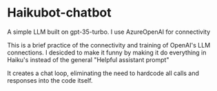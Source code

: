 # Haikubot-chatbot
A simple LLM built on gpt-35-turbo. I use AzureOpenAI for connectivity

This is a brief practice of the connectivity and training of OpenAI's LLM connections. I desicded to make it funny by making it do everything in Haiku's instead of the general "Helpful assistant prompt"

It creates a chat loop, eliminating the need to hardcode all calls and responses into the code itself.
